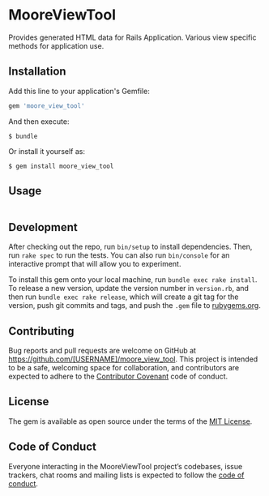 # MooreViewTool

Provides generated HTML data for Rails Application. Various view specific methods for application use.

## Installation

Add this line to your application's Gemfile:

```ruby
gem 'moore_view_tool'
```

And then execute:

    $ bundle

Or install it yourself as:

    $ gem install moore_view_tool

## Usage

```ruby

```

## Development

After checking out the repo, run `bin/setup` to install dependencies. Then, run `rake spec` to run the tests. You can also run `bin/console` for an interactive prompt that will allow you to experiment.

To install this gem onto your local machine, run `bundle exec rake install`. To release a new version, update the version number in `version.rb`, and then run `bundle exec rake release`, which will create a git tag for the version, push git commits and tags, and push the `.gem` file to [rubygems.org](https://rubygems.org).

## Contributing

Bug reports and pull requests are welcome on GitHub at https://github.com/[USERNAME]/moore_view_tool. This project is intended to be a safe, welcoming space for collaboration, and contributors are expected to adhere to the [Contributor Covenant](http://contributor-covenant.org) code of conduct.

## License

The gem is available as open source under the terms of the [MIT License](https://opensource.org/licenses/MIT).

## Code of Conduct

Everyone interacting in the MooreViewTool project’s codebases, issue trackers, chat rooms and mailing lists is expected to follow the [code of conduct](https://github.com/[USERNAME]/moore_view_tool/blob/master/CODE_OF_CONDUCT.md).
